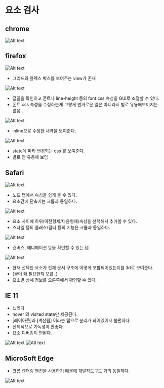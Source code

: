 # 요소 검사

## chrome
![Alt text](./chrome.PNG)

## firefox

![Alt text](./firefox-inspector1.PNG)
- 그리드와 플렉스 박스를 보여주는 view가 존재


![Alt text](./firefox-inspector2.PNG)
- 글꼴을 확인하고 폰트나 line-height 등의 font css 속성을 GUI로 조절할 수 있다.
- 폰트 css 속성을 수정하는게 그렇게 번거로운 일은 아니라서 별로 유용해보이지는 않음.. 

![Alt text](./firefox-inspector3.PNG)
- inline으로 수정한 내역을 보여준다. 

![Alt text](./firefox-inspector4.PNG)
- state에 따라 변경되는 css 를 보여준다. 
- 별로 안 유용해 보임


## Safari
![Alt text](./safari-inspector1.png)

- 노드 탭에서 속성을 쉽게 볼 수 있다.
- 요소간에 단축키는 크롬과 동일하다.

![Alt text](./safari-inspector2.png)
- 요소 사이에 하위/이전형제/다음형제/속성을 선택해서 추가할 수 있다.
- 스타일 탭의 클래스/필터 등의 기능은 크롬과 동일하다.

![Alt text](./safari-graphic.png)
- 캔버스, 애니메이션 등을 확인할 수 있는 탭
  
![Alt text](./safari-layer.png)
- 현재 선택한 요소가 전체 문서 구조에 어떻게 포함되어있는지를 3d로 보여준다.
- (굳이 왜 필요한지 모를..)
- 요소별 상세 정보를 오른쪽에서 확인할 수 있다.

## IE 11
- 느리다
- hover 와 visited state만 제공된다. 
- [레이아웃]과 [계산됨] 이라는 탭으로 분리가 되어있어서 불편하다. 
- 전체적으로 가독성이 안좋다.
- 요소 디버깅이 안된다.

![Alt text](./ie11-inspector1.PNG)
![Alt text](./ie11-inspector2.PNG)

## MicroSoft Edge
- 크롬 렌더링 엔진을 사용하기 때문에 개발자도구도 거의 동일하다.
  
![Alt text](./edge-inspector1.PNG)